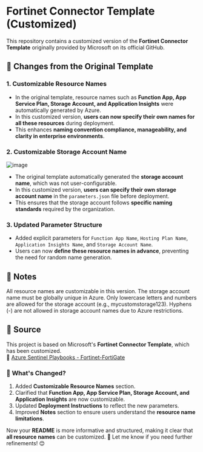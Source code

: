 # Fortinet Connector Template (Customized)

This repository contains a customized version of the **Fortinet Connector Template** originally provided by Microsoft on its official GitHub.

## 🔄 Changes from the Original Template

### 1. **Customizable Resource Names**
- In the original template, resource names such as **Function App, App Service Plan, Storage Account, and Application Insights** were automatically generated by Azure.
- In this customized version, **users can now specify their own names for all these resources** during deployment.
- This enhances **naming convention compliance, manageability, and clarity in enterprise environments**.

### 2. **Customizable Storage Account Name**
![image](https://github.com/user-attachments/assets/f5021d01-e236-4a8e-b2f2-4245594b9a7b)

- The original template automatically generated the **storage account name**, which was not user-configurable.
- In this customized version, **users can specify their own storage account name** in the `parameters.json` file before deployment.
- This ensures that the storage account follows **specific naming standards** required by the organization.

### 3. **Updated Parameter Structure**
- Added explicit parameters for `Function App Name`, `Hosting Plan Name`, `Application Insights Name`, and `Storage Account Name`.
- Users can now **define these resource names in advance**, preventing the need for random name generation.

## 📌 Notes
All resource names are customizable in this version.
The storage account name must be globally unique in Azure.
Only lowercase letters and numbers are allowed for the storage account (e.g., mycustomstorage123).
Hyphens (-) are not allowed in storage account names due to Azure restrictions.

## 📝 Source
This project is based on Microsoft's **Fortinet Connector Template**, which has been customized.  
🔗 [Azure Sentinel Playbooks - Fortinet-FortiGate](https://github.com/Azure/Azure-Sentinel/tree/master/Playbooks/Fortinet-FortiGate)

### 🔹 **What's Changed?**
1. Added **Customizable Resource Names** section.
2. Clarified that **Function App, App Service Plan, Storage Account, and Application Insights** are now customizable.
3. Updated **Deployment Instructions** to reflect the new parameters.
4. Improved **Notes** section to ensure users understand the **resource name limitations**.

Now your **README** is more informative and structured, making it clear that **all resource names** can be customized. 🚀 Let me know if you need further refinements! 😊
